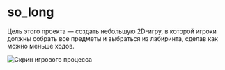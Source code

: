 # so_long

Цель этого проекта — создать небольшую 2D-игру, в которой игроки должны собрать все предметы и выбраться из лабиринта, сделав как можно меньше ходов.

![Скрин игрового процесса](./screen.jpg)
